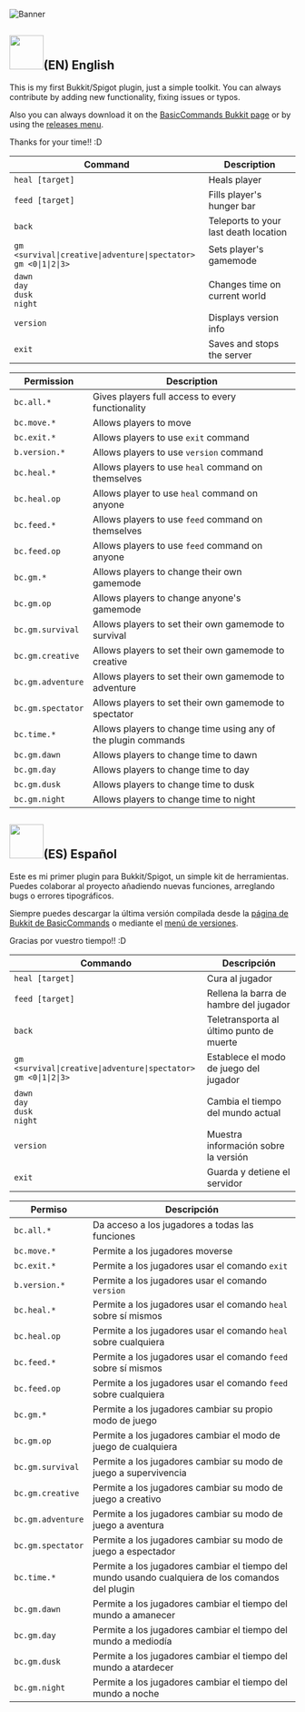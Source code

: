 ![Banner](https://user-images.githubusercontent.com/20110319/96116220-684cd780-0ee8-11eb-8e8e-7371d6c72e3a.png)
<h2><img src="https://user-images.githubusercontent.com/20110319/96116246-73076c80-0ee8-11eb-9ba6-5a0dcea9dc5a.png" width=60>(EN) English</h2>

This is my first Bukkit/Spigot plugin, just a simple toolkit.
You can always contribute by adding new functionality, fixing issues or typos.

Also you can always download it on the [BasicCommands Bukkit page](https://dev.bukkit.org/bukkit-plugins/thromax-basiccommands "BasicCommands on Bukkit") or by using the [releases menu](.../releases "Releases").

Thanks for your time!! :D

| Command  | Description  |
| ------------ | ------------ |
| `heal [target]`  | Heals player  |
| `feed [target]`  | Fills player's hunger bar  |
| `back` | Teleports to your last death location  |
| `gm <survival\|creative\|adventure\|spectator>`<br>`gm <0\|1\|2\|3>`| Sets player's gamemode  |
| `dawn`<br>`day`<br>`dusk`<br>`night`  | Changes time on current world  |
| `version`  | Displays version info  |
| `exit`  | Saves and stops the server  |

| Permission  | Description  |
| ------------ | ------------ |
| `bc.all.*`  | Gives players full access to every functionality  |
| `bc.move.*`  | Allows players to move  |
| `bc.exit.*` | Allows players to use `exit` command  |
| `b.version.*`| Allows players to use `version` command  |
| `bc.heal.*`  | Allows players to use `heal` command on themselves  |
| `bc.heal.op`  | Allows player to use `heal` command on anyone  |
| `bc.feed.*`  | Allows players to use `feed` command on themselves  |
| `bc.feed.op`  | Allows players to use `feed` command on anyone  |
| `bc.gm.*`  | Allows players to change their own gamemode |
| `bc.gm.op`  | Allows players to change anyone's gamemode |
| `bc.gm.survival`  | Allows players to set their own gamemode to survival |
| `bc.gm.creative`  | Allows players to set their own gamemode to creative |
| `bc.gm.adventure`  | Allows players to set their own gamemode to adventure |
| `bc.gm.spectator`  | Allows players to set their own gamemode to spectator |
| `bc.time.*`  | Allows players to change time using any of the plugin commands |
| `bc.gm.dawn`  | Allows players to change time to dawn |
| `bc.gm.day`  | Allows players to change time to day |
| `bc.gm.dusk`  | Allows players to change time to dusk |
| `bc.gm.night`  | Allows players to change time to night |


<h2><img src="https://user-images.githubusercontent.com/20110319/96116246-73076c80-0ee8-11eb-9ba6-5a0dcea9dc5a.png" width=60>(ES) Español </h2>
Este es mi primer plugin para Bukkit/Spigot, un simple kit de herramientas.
Puedes colaborar al proyecto añadiendo nuevas funciones, arreglando bugs o errores tipográficos.

Siempre puedes descargar la última versión compilada desde la [página de Bukkit de BasicCommands](https://dev.bukkit.org/bukkit-plugins/thromax-basiccommands "BasicCommands en Bukkit") o mediante el [menú de versiones](.../releases "Releases").

Gracias por vuestro tiempo!! :D

| Commando  | Descripción  |
| ------------ | ------------ |
| `heal [target]`  | Cura al jugador  |
| `feed [target]`  | Rellena la barra de hambre del jugador  |
| `back` | Teletransporta al último punto de muerte  |
| `gm <survival\|creative\|adventure\|spectator>`<br>`gm <0\|1\|2\|3>`| Establece el modo de juego del jugador  |
| `dawn`<br>`day`<br>`dusk`<br>`night`  | Cambia el tiempo del mundo actual  |
| `version`  | Muestra información sobre la versión  |
| `exit`  | Guarda y detiene el servidor  |

| Permiso  | Descripción  |
| ------------ | ------------ |
| `bc.all.*`  | Da acceso a los jugadores a todas las funciones  |
| `bc.move.*`  | Permite a los jugadores moverse  |
| `bc.exit.*` | Permite a los jugadores usar el comando `exit`  |
| `b.version.*`| Permite a los jugadores usar el comando `version`  |
| `bc.heal.*`  | Permite a los jugadores usar el comando `heal` sobre sí mismos  |
| `bc.heal.op`  | Permite a los jugadores usar el comando `heal` sobre cualquiera  |
| `bc.feed.*`  | Permite a los jugadores usar el comando `feed` sobre sí mismos  |
| `bc.feed.op`  | Permite a los jugadores usar el comando `feed` sobre cualquiera  |
| `bc.gm.*`  | Permite a los jugadores cambiar su propio modo de juego |
| `bc.gm.op`  | Permite a los jugadores cambiar el modo de juego de cualquiera |
| `bc.gm.survival`  | Permite a los jugadores cambiar su modo de juego a supervivencia |
| `bc.gm.creative`  | Permite a los jugadores cambiar su modo de juego a creativo |
| `bc.gm.adventure`  | Permite a los jugadores cambiar su modo de juego a aventura |
| `bc.gm.spectator`  | Permite a los jugadores cambiar su modo de juego a espectador |
| `bc.time.*`  | Permite a los jugadores cambiar el tiempo del mundo usando cualquiera de los comandos del plugin |
| `bc.gm.dawn`  | Permite a los jugadores cambiar el tiempo del mundo a amanecer |
| `bc.gm.day`  | Permite a los jugadores cambiar el tiempo del mundo a mediodía |
| `bc.gm.dusk`  | Permite a los jugadores cambiar el tiempo del mundo a atardecer |
| `bc.gm.night`  | Permite a los jugadores cambiar el tiempo del mundo a noche |